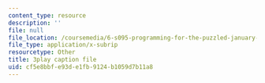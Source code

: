 ```yaml
---
content_type: resource
description: ''
file: null
file_location: /coursemedia/6-s095-programming-for-the-puzzled-january-iap-2018/cf5e8bbfe93de1fb9124b1059d7b11a8_6FYk-3vt4FE.srt
file_type: application/x-subrip
resourcetype: Other
title: 3play caption file
uid: cf5e8bbf-e93d-e1fb-9124-b1059d7b11a8
---
```

